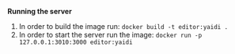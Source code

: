 **Running the server**

1. In order to build the image run:
` docker build -t editor:yaidi . `
2. In order to start the server run the image:
` docker run -p 127.0.0.1:3010:3000 editor:yaidi `
